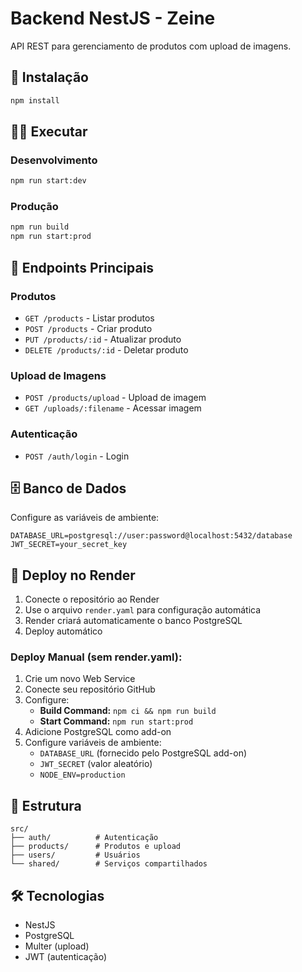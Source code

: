 # Backend NestJS - Zeine

API REST para gerenciamento de produtos com upload de imagens.

## 🚀 Instalação

```bash
npm install
```

## 🏃‍♂️ Executar

### Desenvolvimento
```bash
npm run start:dev
```

### Produção
```bash
npm run build
npm run start:prod
```

## 📡 Endpoints Principais

### Produtos
- `GET /products` - Listar produtos
- `POST /products` - Criar produto
- `PUT /products/:id` - Atualizar produto
- `DELETE /products/:id` - Deletar produto

### Upload de Imagens
- `POST /products/upload` - Upload de imagem
- `GET /uploads/:filename` - Acessar imagem

### Autenticação
- `POST /auth/login` - Login

## 🗄️ Banco de Dados

Configure as variáveis de ambiente:
```
DATABASE_URL=postgresql://user:password@localhost:5432/database
JWT_SECRET=your_secret_key
```

## 🚀 Deploy no Render

1. Conecte o repositório ao Render
2. Use o arquivo `render.yaml` para configuração automática
3. Render criará automaticamente o banco PostgreSQL
4. Deploy automático

### Deploy Manual (sem render.yaml):
1. Crie um novo Web Service
2. Conecte seu repositório GitHub
3. Configure:
   - **Build Command:** `npm ci && npm run build`
   - **Start Command:** `npm run start:prod`
4. Adicione PostgreSQL como add-on
5. Configure variáveis de ambiente:
   - `DATABASE_URL` (fornecido pelo PostgreSQL add-on)
   - `JWT_SECRET` (valor aleatório)
   - `NODE_ENV=production`

## 📁 Estrutura

```
src/
├── auth/          # Autenticação
├── products/      # Produtos e upload
├── users/         # Usuários
└── shared/        # Serviços compartilhados
```

## 🛠️ Tecnologias

- NestJS
- PostgreSQL
- Multer (upload)
- JWT (autenticação)
